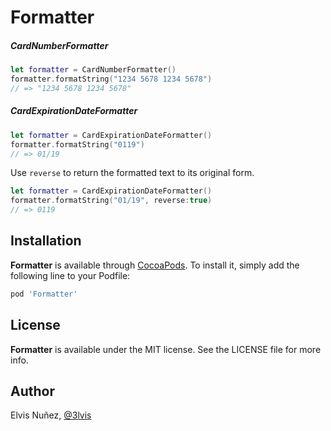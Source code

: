 # Formatter

##### CardNumberFormatter
```swift
let formatter = CardNumberFormatter()
formatter.formatString("1234 5678 1234 5678") 
// => "1234 5678 1234 5678"
```

##### CardExpirationDateFormatter
```swift
let formatter = CardExpirationDateFormatter()
formatter.formatString("0119")
// => 01/19
```

Use `reverse` to return the formatted text to its original form.

```swift
let formatter = CardExpirationDateFormatter()
formatter.formatString("01/19", reverse:true)
// => 0119
```

## Installation

**Formatter** is available through [CocoaPods](http://cocoapods.org). To install
it, simply add the following line to your Podfile:

```ruby
pod 'Formatter'
```

## License

**Formatter** is available under the MIT license. See the LICENSE file for more info.

## Author

Elvis Nuñez, [@3lvis](https://twitter.com/3lvis)
